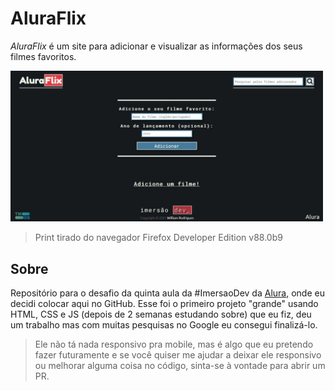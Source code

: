 # AluraFlix

*AluraFlix* é um site para adicionar e visualizar as informações dos seus filmes favoritos.

<img src="images/homepage.jpg" alt="Imagem da página inicial" style="width: 500px;">

> Print tirado do navegador Firefox Developer Edition v88.0b9

## Sobre

Repositório para o desafio da quinta aula da #ImersaoDev da [Alura](https://www.alura.com.br/), onde eu decidi colocar aqui no GitHub. Esse foi o primeiro projeto "grande" usando HTML, CSS e JS (depois de 2 semanas estudando sobre) que eu fiz, deu um trabalho mas com muitas pesquisas no Google eu consegui finalizá-lo.

> Ele não tá nada responsivo pra mobile, mas é algo que eu pretendo fazer futuramente e se você quiser me ajudar a deixar ele responsivo ou melhorar alguma coisa no código, sinta-se à vontade para abrir um PR.
